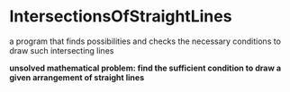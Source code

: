 # IntersectionsOfStraightLines
a program that finds possibilities and checks the necessary conditions to draw such intersecting lines 

<b>unsolved mathematical problem:<b> find the sufficient condition to draw a given arrangement of straight lines
